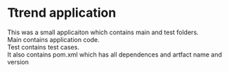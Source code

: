 # Ttrend application

This was a small applicaiton which contains main and test folders.  
Main contains application code.  
Test contains test cases.  
It also contains pom.xml which has all dependences and artfact name and version

